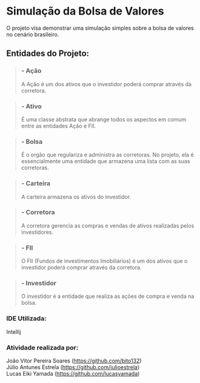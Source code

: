 # Simulação da Bolsa de Valores

O projeto visa demonstrar uma simulação simples sobre a bolsa de valores no cenário brasileiro.

## Entidades do Projeto:

> ### - Ação
> A Ação é um dos ativos que o investidor poderá comprar através da corretora.  
> 

> ### - Ativo
> É uma classe abstrata que abrange todos os aspectos em comum entre as entidades Ação e FII.

> ### - Bolsa
> É o orgão que regulariza e administra as corretoras. No projeto, ela é essencialmente uma entidade que
> armazena uma lista com as suas corretoras.

> ### - Carteira
> A carteira armazena os ativos do investidor.

> ### - Corretora
> A corretora gerencia as compras e vendas de ativos realizadas pelos investidores.


> ### - FII
> O FII (Fundos de investimentos Imobiliários) é um dos ativos que o investidor poderá comprar através da corretora.


> ### - Investidor
> O investidor é a entidade que realiza as ações de compra e venda na bolsa.

### IDE Utilizada:  
Intellij

 ### Atividade realizada por:

João Vitor Pereira Soares (https://github.com/bito132)  
Júlio Antunes Estrela (https://github.com/julioestrela)  
Lucas Eiki Yamada (https://github.com/lucasyamada)


